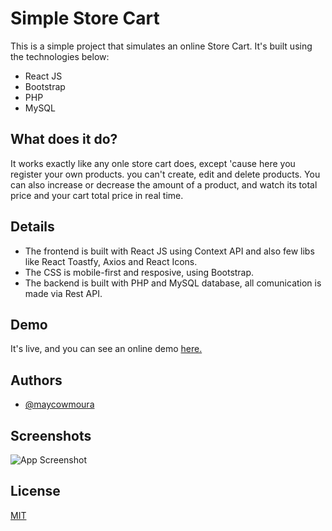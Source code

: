# Simple Store Cart

This is a simple project that simulates an online Store Cart. It's built using the technologies below:

 - React JS
 - Bootstrap
 - PHP
 - MySQL
 
## What does it do?
It works exactly like any onle store cart does, except 'cause here you register your own products. you can't create, edit and delete products. You can also increase or decrease the amount of a product, and watch its total price and your cart total price in real time.

## Details
- The frontend is built with React JS using Context API and also few libs like React Toastfy, Axios and React Icons.
- The CSS is mobile-first and resposive, using Bootstrap.
- The backend is built with PHP and MySQL database, all comunication is made via Rest API.


## Demo

It's live, and you can see an online demo [here.](https://maycowmoura.tk/store-cart/)

## Authors

- [@maycowmoura](https://github.com/maycowmoura)


## Screenshots

![App Screenshot](https://i.imgur.com/keY1GRq.png)


## License

[MIT](https://choosealicense.com/licenses/mit/)

